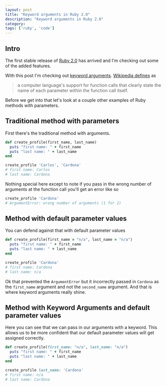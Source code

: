 ```yaml
---
layout: post
title: "Keyword arguments in Ruby 2.0"
description: "Keyword arguments in Ruby 2.0"
category: 
tags: ['ruby', 'code']
---
```


## Intro

The first stable release of [Ruby 2.0](http://www.ruby-lang.org/en/news/2013/02/24/ruby-2-0-0-p0-is-released/) has
arrived and I'm checking out some of the added features.

With this post I'm checking out [keyword arguments](https://github.com/ruby/ruby/blob/2adb9fd4a51b054543cc40555718bd09901a324f/ChangeLog#L9627).
[Wikipedia defines](http://en.wikipedia.org/wiki/Named_parameter) as

> a computer language's support for function calls that clearly state the name of each parameter within the function call itself.

Before we get into that let's look at a couple other examples of Ruby methods
with parameters.

## Traditional method with parameters

First there's the traditional method with arguments.

```ruby
def create_profile(first_name, last_name)
  puts "first name: " + first_name
  puts "last name: " + last_name
end

create_profile 'Carlos', 'Cardona'
# first name: Carlos
# last name: Cardona
```

Nothing special here except to note if you pass in the wrong number of arguments
at the function call you'll get an error like so

```ruby
create_profile 'Cardona'
# ArgumentError: wrong number of arguments (1 for 2)
```

## Method with default parameter values

You can defend against that with default parameter values 

```ruby
def create_profile(first_name = "n/a", last_name = "n/a")
  puts "first name: " + first_name
  puts "last name: " + last_name
end

create_profile 'Cardona'
# first name: Cardona
# last name: n/a
```

Ok that prevented the `ArgumentError` but it incorrectly passed in `Cardona` as
the `first_name` argument and not the `second_name` argument. And that is where
keyword arguments really shine.

## Method with Keyword Arguments and default parameter values

Here you can see that we can pass in our arguments with a keyword. This allows
us to be more confident that our default parameter values will get assigned
correctly.

```ruby
def create_profile(first_name: "n/a", last_name: "n/a")
  puts "first name: " + first_name
  puts "last name: " + last_name
end

create_profile last_name: 'Cardona'
# first name: n/a
# last name: Cardona
```

